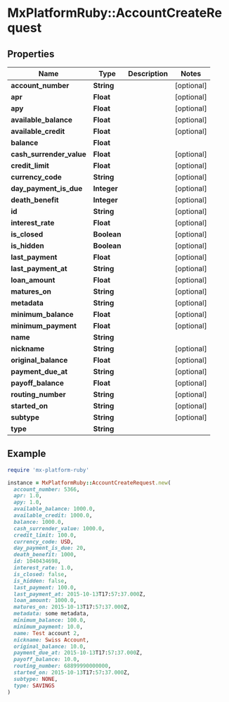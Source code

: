 # MxPlatformRuby::AccountCreateRequest

## Properties

| Name | Type | Description | Notes |
| ---- | ---- | ----------- | ----- |
| **account_number** | **String** |  | [optional] |
| **apr** | **Float** |  | [optional] |
| **apy** | **Float** |  | [optional] |
| **available_balance** | **Float** |  | [optional] |
| **available_credit** | **Float** |  | [optional] |
| **balance** | **Float** |  |  |
| **cash_surrender_value** | **Float** |  | [optional] |
| **credit_limit** | **Float** |  | [optional] |
| **currency_code** | **String** |  | [optional] |
| **day_payment_is_due** | **Integer** |  | [optional] |
| **death_benefit** | **Integer** |  | [optional] |
| **id** | **String** |  | [optional] |
| **interest_rate** | **Float** |  | [optional] |
| **is_closed** | **Boolean** |  | [optional] |
| **is_hidden** | **Boolean** |  | [optional] |
| **last_payment** | **Float** |  | [optional] |
| **last_payment_at** | **String** |  | [optional] |
| **loan_amount** | **Float** |  | [optional] |
| **matures_on** | **String** |  | [optional] |
| **metadata** | **String** |  | [optional] |
| **minimum_balance** | **Float** |  | [optional] |
| **minimum_payment** | **Float** |  | [optional] |
| **name** | **String** |  |  |
| **nickname** | **String** |  | [optional] |
| **original_balance** | **Float** |  | [optional] |
| **payment_due_at** | **String** |  | [optional] |
| **payoff_balance** | **Float** |  | [optional] |
| **routing_number** | **String** |  | [optional] |
| **started_on** | **String** |  | [optional] |
| **subtype** | **String** |  | [optional] |
| **type** | **String** |  |  |

## Example

```ruby
require 'mx-platform-ruby'

instance = MxPlatformRuby::AccountCreateRequest.new(
  account_number: 5366,
  apr: 1.0,
  apy: 1.0,
  available_balance: 1000.0,
  available_credit: 1000.0,
  balance: 1000.0,
  cash_surrender_value: 1000.0,
  credit_limit: 100.0,
  currency_code: USD,
  day_payment_is_due: 20,
  death_benefit: 1000,
  id: 1040434698,
  interest_rate: 1.0,
  is_closed: false,
  is_hidden: false,
  last_payment: 100.0,
  last_payment_at: 2015-10-13T17:57:37.000Z,
  loan_amount: 1000.0,
  matures_on: 2015-10-13T17:57:37.000Z,
  metadata: some metadata,
  minimum_balance: 100.0,
  minimum_payment: 10.0,
  name: Test account 2,
  nickname: Swiss Account,
  original_balance: 10.0,
  payment_due_at: 2015-10-13T17:57:37.000Z,
  payoff_balance: 10.0,
  routing_number: 68899990000000,
  started_on: 2015-10-13T17:57:37.000Z,
  subtype: NONE,
  type: SAVINGS
)
```

